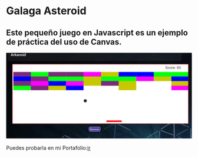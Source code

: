 # Galaga Asteroid
## Este pequeño juego en Javascript es un ejemplo de práctica del uso de Canvas.
![imagen ilustratuva](example.png)


Puedes probarla en mi Portafolio:[ir](https://github.com/LeoGidev/galagaweb)